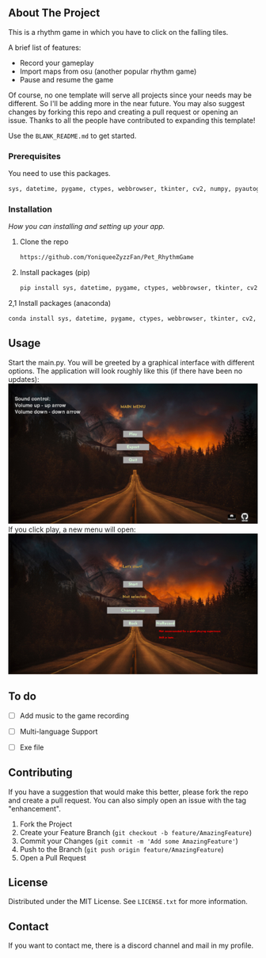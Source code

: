 <!-- ABOUT THE PROJECT -->
## About The Project

This is a rhythm game in which you have to click on the falling tiles.

A brief list of features:
* Record your gameplay
* Import maps from osu (another popular rhythm game)
* Pause and resume the game

Of course, no one template will serve all projects since your needs may be different. So I'll be adding more in the near future. You may also suggest changes by forking this repo and creating a pull request or opening an issue. Thanks to all the people have contributed to expanding this template!

Use the `BLANK_README.md` to get started.


<!-- GETTING STARTED -->
### Prerequisites

 You need to use this packages.
  ```sh
  sys, datetime, pygame, ctypes, webbrowser, tkinter, cv2, numpy, pyautogyi, threading, codecs, os, re, shutil, ctypes
  ```

### Installation

_How you can installing and setting up your app._

1. Clone the repo
   ```sh
   https://github.com/YoniqueeZyzzFan/Pet_RhythmGame
   ```
2. Install packages (pip)
   ```sh
   pip install sys, datetime, pygame, ctypes, webbrowser, tkinter, cv2, numpy, pyautogyi, threading, codecs, os, re, shutil, ctypes
   ```
2,1 Install packages (anaconda)
   ```sh
   conda install sys, datetime, pygame, ctypes, webbrowser, tkinter, cv2, numpy, pyautogyi, threading, codecs, os, re, shutil, ctypes
   ```

<!-- USAGE EXAMPLES -->
## Usage

Start the main.py. You will be greeted by a graphical interface with different options. 
The application will look roughly like this (if there have been no updates):
![](/assets/Example1.png)
If you click play, a new menu will open:
![](/assets/Example2.png)

<!-- To do -->
## To do

- [ ] Add music to the game recording
- [ ] Multi-language Support
- [ ] Exe file


<!-- CONTRIBUTING -->
## Contributing

If you have a suggestion that would make this better, please fork the repo and create a pull request. You can also simply open an issue with the tag "enhancement".

1. Fork the Project
2. Create your Feature Branch (`git checkout -b feature/AmazingFeature`)
3. Commit your Changes (`git commit -m 'Add some AmazingFeature'`)
4. Push to the Branch (`git push origin feature/AmazingFeature`)
5. Open a Pull Request


<!-- LICENSE -->
## License

Distributed under the MIT License. See `LICENSE.txt` for more information.




<!-- CONTACT -->
## Contact

If you want to contact me, there is a discord channel and mail in my profile.

